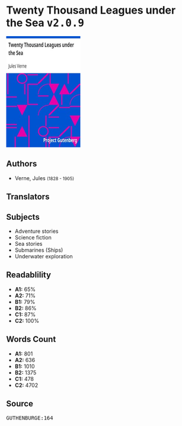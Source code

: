 # Twenty Thousand Leagues under the Sea <kbd>v2.0.9</kbd>

![](./cover.medium.jpg "")

## Authors


 - Verne, Jules <small>(1828 - 1905)</small>

## Translators



## Subjects


 - Adventure stories
 - Science fiction
 - Sea stories
 - Submarines (Ships)
 - Underwater exploration

## Readablility


 - **A1:** 65%
 - **A2:** 71%
 - **B1:** 79%
 - **B2:** 86%
 - **C1:** 87%
 - **C2:** 100%

## Words Count


 - **A1:** 801
 - **A2:** 636
 - **B1:** 1010
 - **B2:** 1375
 - **C1:** 478
 - **C2:** 4702

## Source


<kbd>GUTHENBURGE:164</kbd>
